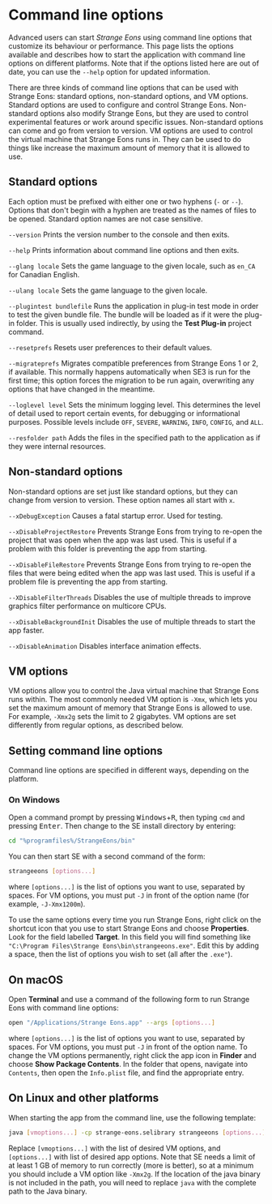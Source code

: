 # Command line options

Advanced users can start *Strange Eons* using command line options that customize its behaviour or performance. This page lists the options available and describes how to start the application with command line options on different platforms. Note that if the options listed here are out of date, you can use the `--help` option for updated information.

There are three kinds of command line options that can be used with Strange Eons: standard options, non-standard options, and VM options. Standard options are used to configure and control Strange Eons. Non-standard options also modify Strange Eons, but they are used to control experimental features or work around specific issues. Non-standard options can come and go from version to version. VM options are used to control the virtual machine that Strange Eons runs in. They can be used to do things like increase the maximum amount of memory that it is allowed to use.

## Standard options

Each option must be prefixed with either one or two hyphens (`-` or `--`). Options that don't begin with a hyphen are treated as the names of files to be opened. Standard option names are not case sensitive.

`--version`
Prints the version number to the console and then exits.

`--help`
Prints information about command line options and then exits.

`--glang locale`
Sets the game language to the given locale, such as `en_CA` for Canadian English.

`--ulang locale`
Sets the game language to the given locale.

`--plugintest bundlefile`
Runs the application in plug-in test mode in order to test the given bundle file. The bundle will be loaded as if it were the plug-in folder. This is usually used indirectly, by using the **Test Plug-in** project command.

`--resetprefs`
Resets user preferences to their default values.

`--migrateprefs`
Migrates compatible preferences from Strange Eons 1 or 2, if available. This normally happens automatically when SE3 is run for the first time; this option forces the migration to be run again, overwriting any options that have changed in the meantime.

`--loglevel level`
Sets the minimum logging level. This determines the level of detail used to report certain events, for debugging or informational purposes. Possible levels include `OFF`, `SEVERE`, `WARNING`, `INFO`, `CONFIG`, and `ALL`.

`--resfolder path`
Adds the files in the specified path to the application as if they were internal resources.

## Non-standard options

Non-standard options are set just like standard options, but they can change from version to version. These option names all start with `x`.

`--xDebugException`
Causes a fatal startup error. Used for testing.

`--xDisableProjectRestore`
Prevents Strange Eons from trying to re-open the project that was open when the app was last used. This is useful if a problem with this folder is preventing the app from starting.

`--xDisableFileRestore`
Prevents Strange Eons from trying to re-open the files that were being edited when the app was last used. This is useful if a problem file is preventing the app from starting.

`--XDisableFilterThreads`
Disables the use of multiple threads to improve graphics filter performance on multicore CPUs.

`--xDisableBackgroundInit`
Disables the use of multiple threads to start the app faster.

`--xDisableAnimation`
Disables interface animation effects.

## VM options

VM options allow you to control the Java virtual machine that Strange Eons runs within. The most commonly needed VM option is `-Xmx`, which lets you set the maximum amount of memory that Strange Eons is allowed to use. For example, `-Xmx2g` sets the limit to 2 gigabytes. VM options are set differently from regular options, as described below.

## Setting command line options

Command line options are specified in different ways, depending on the platform.

### On Windows

Open a command prompt by pressing <kbd>Windows</kbd>+<kbd>R</kbd>, then typing `cmd` and pressing <kbd>Enter</kbd>. Then change to the SE install directory by entering:

```bash
cd "%programfiles%/StrangeEons/bin"
```

You can then start SE with a second command of the form:

```bash
strangeeons [options...]
```

where `[options...]` is the list of options you want to use, separated by spaces. For VM options, you must put `-J` in front of the option name (for example, `-J-Xmx1200m`).

To use the same options every time you run Strange Eons, right click on the shortcut icon that you use to start Strange Eons and choose **Properties**. Look for the field labelled **Target**. In this field you will find something like `"C:\Program Files\Strange Eons\bin\strangeeons.exe"`. Edit this by adding a space, then the list of options you wish to set (all after the `.exe"`).

## On macOS

Open **Terminal** and use a command of the following form to run Strange Eons with command line options:

```bash
open "/Applications/Strange Eons.app" --args [options...]
```

where `[options...]` is the list of options you want to use, separated by spaces. For VM options, you must put `-J` in front of the option name. To change the VM options permanently, right click the app icon in **Finder** and choose **Show Package Contents**. In the folder that opens, navigate into `Contents`, then open the `Info.plist` file, and find the appropriate entry.

## On Linux and other platforms

When starting the app from the command line, use the following template:

```bash
java [vmoptions...] -cp strange-eons.selibrary strangeeons [options...]
```

Replace `[vmoptions...]` with the list of desired VM options, and `[options...]` with list of desired app options. Note that SE needs a limit of at least 1 GB of memory to run correctly (more is better), so at a minimum you should include a VM option like `-Xmx2g`. If the location of the java binary is not included in the path, you will need to replace `java` with the complete path to the Java binary.